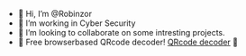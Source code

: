 - 👋 Hi, I’m @Robinzor
- 👀 I’m working in Cyber Security
- 💞️ I’m looking to collaborate on some intresting projects.
- 📲 Free browserbased QRcode decoder!
[QRcode decoder](https://robinzor.nl/qr) 🚀

